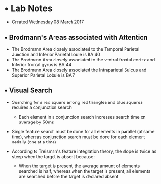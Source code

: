 # • Lab Notes

* Created Wednesday 08 March 2017


• Brodmann's Areas associated with Attention
--------------------------------------------

* The Brodmann Area closely associated to the Temporal Parietal Junction and Inferior Parietal Loule is BA 40
* The Brodmann Area closely associated to the ventral frontal cortex and Inferior frontal gyrus is BA 44
* The Brodmann Area closely associated the Intraparietal Sulcus and Superior Parietal Lobule is BA 7


• Visual Search
---------------

* Searching for a red square among red triangles and blue squares requires a conjunction search.
	* Each element in a conjunction search increases search time on average by 50ms



* Single feature search must be done for all elements in parallel (at same time), whereas conjunction search must be done for each element serially (one at a time)



* According to Treisman's feature integration theory, the slope is twice as steep when the target is absent because:
	* When the target is present, the average amount of elements searched is half, whereas when the target is present, all elements are searched before the target is declared absent

	

